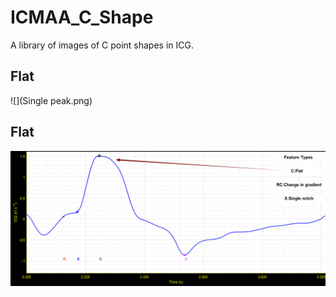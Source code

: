 # ICMAA_C_Shape
A library of images of C point shapes in ICG.

## Flat
![](Single peak.png)

## Flat
![](Flat.png)
